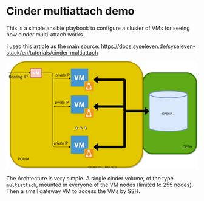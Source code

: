 # Cinder multiattach demo

This is a simple ansible playbook to configure a cluster of VMs for seeing how cinder multi-attach works.

I used this article as the main source: https://docs.syseleven.de/syseleven-stack/en/tutorials/cinder-multiattach

![Architecture](multi-attach.drawio.svg)

The Archtecture is very simple. A single cinder volume, of the type `multiattach`, mounted in everyone of the VM nodes (limited to 255 nodes). Then a small gateway VM to access the VMs by SSH.


